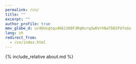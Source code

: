 ```yaml
---
permalink: /cn/
title: ""
excerpt: ""
author_profile: true
mmv_globe_d: uc46Usqtqu46611K0F3RqKvrq3w6VrhNaTbD2FUfoGo
lang: zh
redirect_from:
  - /cn/index.html
---
```


{% include_relative about.md %}


